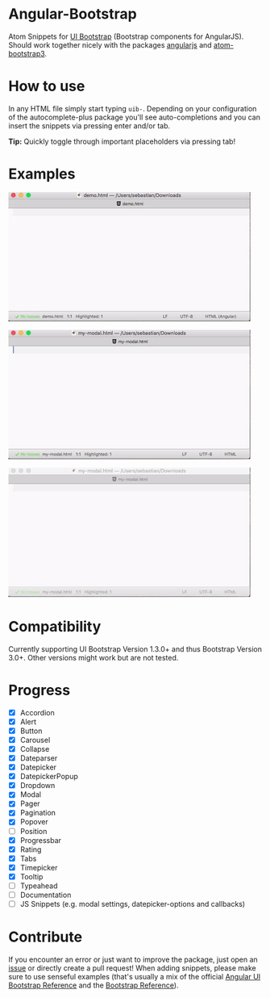 # Angular-Bootstrap
Atom Snippets for [UI Bootstrap](https://angular-ui.github.io/bootstrap) (Bootstrap components for AngularJS). Should work together nicely with the packages [angularjs](https://atom.io/packages/angularjs) and [atom-bootstrap3](https://atom.io/packages/atom-bootstrap3).

# How to use

In any HTML file simply start typing `uib-`. Depending on your configuration of the autocomplete-plus package you'll see auto-completions and you can insert the snippets via pressing enter and/or tab.

**Tip:** Quickly toggle through important placeholders via pressing tab!

# Examples

![uib-btn snippets in action](https://raw.githubusercontent.com/herrherrmann/angular-bootstrap/master/screenshots/uib-btn-demo.gif)

![uib-accordion snippets in action](https://raw.githubusercontent.com/herrherrmann/angular-bootstrap/master/screenshots/uib-accordion-demo.gif)

![uib-modal snippets in action](https://raw.githubusercontent.com/herrherrmann/angular-bootstrap/master/screenshots/uib-modal-demo.gif)

# Compatibility

Currently supporting UI Bootstrap Version 1.3.0+ and thus Bootstrap Version 3.0+. Other versions might work but are not tested.

# Progress
- [x] Accordion
- [x] Alert
- [x] Button
- [x] Carousel
- [x] Collapse
- [x] Dateparser
- [x] Datepicker
- [x] DatepickerPopup
- [x] Dropdown
- [x] Modal
- [x] Pager
- [x] Pagination
- [x] Popover
- [ ] Position
- [x] Progressbar
- [x] Rating
- [x] Tabs
- [x] Timepicker
- [x] Tooltip
- [ ] Typeahead
- [ ] Documentation
- [ ] JS Snippets (e.g. modal settings, datepicker-options and callbacks)

# Contribute

If you encounter an error or just want to improve the package, just open an [issue](https://github.com/herrherrmann/angular-bootstrap/issues) or directly create a pull request! When adding snippets, please make sure to use senseful examples (that's usually a mix of the official [Angular UI Bootstrap Reference](https://angular-ui.github.io/bootstrap) and the [Bootstrap Reference](http://getbootstrap.com/)).
